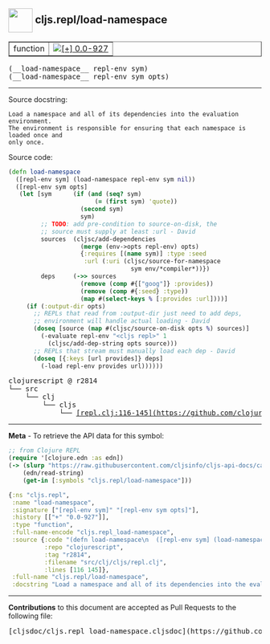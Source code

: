 ## <img width="48px" valign="middle" src="http://i.imgur.com/Hi20huC.png"> cljs.repl/load-namespace

 <table border="1">
<tr>

<td>function</td>
<td><a href="https://github.com/cljsinfo/cljs-api-docs/tree/0.0-927"><img valign="middle" alt="[+] 0.0-927" src="https://img.shields.io/badge/+-0.0--927-lightgrey.svg"></a> </td>
</tr>
</table>

 <samp>
(__load-namespace__ repl-env sym)<br>
</samp>
 <samp>
(__load-namespace__ repl-env sym opts)<br>
</samp>

---




Source docstring:

```
Load a namespace and all of its dependencies into the evaluation environment.
The environment is responsible for ensuring that each namespace is loaded once and
only once.
```

Source code:

```clj
(defn load-namespace
  ([repl-env sym] (load-namespace repl-env sym nil))
  ([repl-env sym opts]
   (let [sym      (if (and (seq? sym)
                        (= (first sym) 'quote))
                    (second sym)
                    sym)
         ;; TODO: add pre-condition to source-on-disk, the
         ;; source must supply at least :url - David
         sources  (cljsc/add-dependencies
                    (merge (env->opts repl-env) opts)
                    {:requires [(name sym)] :type :seed
                     :url (:uri (cljsc/source-for-namespace
                                  sym env/*compiler*))})
         deps     (->> sources
                    (remove (comp #{["goog"]} :provides))
                    (remove (comp #{:seed} :type))
                    (map #(select-keys % [:provides :url])))]
     (if (:output-dir opts)
       ;; REPLs that read from :output-dir just need to add deps,
       ;; environment will handle actual loading - David
       (doseq [source (map #(cljsc/source-on-disk opts %) sources)]
         (-evaluate repl-env "<cljs repl>" 1
           (cljsc/add-dep-string opts source)))
       ;; REPLs that stream must manually load each dep - David
       (doseq [{:keys [url provides]} deps]
         (-load repl-env provides url))))))
```

 <pre>
clojurescript @ r2814
└── src
    └── clj
        └── cljs
            └── <ins>[repl.clj:116-145](https://github.com/clojure/clojurescript/blob/r2814/src/clj/cljs/repl.clj#L116-L145)</ins>
</pre>


---

__Meta__ - To retrieve the API data for this symbol:

```clj
;; from Clojure REPL
(require '[clojure.edn :as edn])
(-> (slurp "https://raw.githubusercontent.com/cljsinfo/cljs-api-docs/catalog/cljs-api.edn")
    (edn/read-string)
    (get-in [:symbols "cljs.repl/load-namespace"]))
```

```clj
{:ns "cljs.repl",
 :name "load-namespace",
 :signature ["[repl-env sym]" "[repl-env sym opts]"],
 :history [["+" "0.0-927"]],
 :type "function",
 :full-name-encode "cljs.repl_load-namespace",
 :source {:code "(defn load-namespace\n  ([repl-env sym] (load-namespace repl-env sym nil))\n  ([repl-env sym opts]\n   (let [sym      (if (and (seq? sym)\n                        (= (first sym) 'quote))\n                    (second sym)\n                    sym)\n         ;; TODO: add pre-condition to source-on-disk, the\n         ;; source must supply at least :url - David\n         sources  (cljsc/add-dependencies\n                    (merge (env->opts repl-env) opts)\n                    {:requires [(name sym)] :type :seed\n                     :url (:uri (cljsc/source-for-namespace\n                                  sym env/*compiler*))})\n         deps     (->> sources\n                    (remove (comp #{[\"goog\"]} :provides))\n                    (remove (comp #{:seed} :type))\n                    (map #(select-keys % [:provides :url])))]\n     (if (:output-dir opts)\n       ;; REPLs that read from :output-dir just need to add deps,\n       ;; environment will handle actual loading - David\n       (doseq [source (map #(cljsc/source-on-disk opts %) sources)]\n         (-evaluate repl-env \"<cljs repl>\" 1\n           (cljsc/add-dep-string opts source)))\n       ;; REPLs that stream must manually load each dep - David\n       (doseq [{:keys [url provides]} deps]\n         (-load repl-env provides url))))))",
          :repo "clojurescript",
          :tag "r2814",
          :filename "src/clj/cljs/repl.clj",
          :lines [116 145]},
 :full-name "cljs.repl/load-namespace",
 :docstring "Load a namespace and all of its dependencies into the evaluation environment.\nThe environment is responsible for ensuring that each namespace is loaded once and\nonly once."}

```

---

__Contributions__ to this document are accepted as Pull Requests to the following file:

 <pre>
[cljsdoc/cljs.repl_load-namespace.cljsdoc](https://github.com/cljsinfo/cljs-api-docs/blob/master/cljsdoc/cljs.repl_load-namespace.cljsdoc)
</pre>

